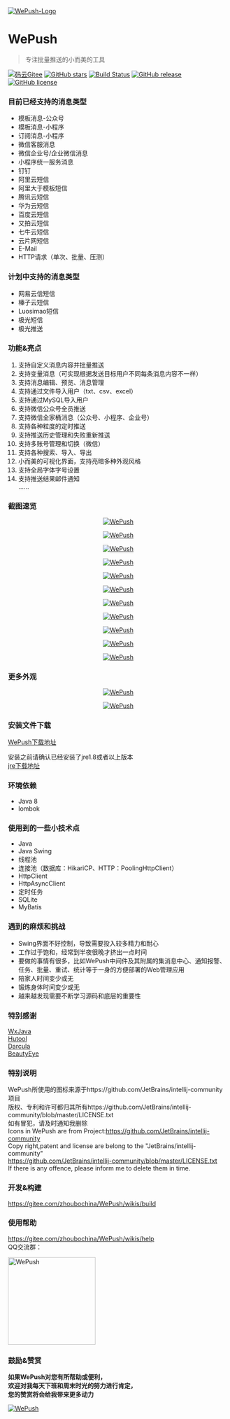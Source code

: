 <a href="https://gitee.com/zhoubochina/WePush">
 <img alt="WePush-Logo" src="http://download.zhoubochina.com/wePush/img/logo-128.png">
</a>
  
# WePush 
> 专注批量推送的小而美的工具  

[![码云Gitee](https://gitee.com/zhoubochina/WePush/badge/star.svg?theme=blue)](https://gitee.com/zhoubochina/WePush)
[![GitHub stars](https://img.shields.io/github/stars/rememberber/WePush.svg)](https://github.com/rememberber/WePush)
[![Build Status](https://travis-ci.org/rememberber/WePush.svg?branch=master)](https://travis-ci.org/rememberber/WePush)
[![GitHub release](https://img.shields.io/github/release/rememberber/WePush.svg)](https://github.com/rememberber/WePush/releases)
[![GitHub license](https://img.shields.io/github/license/rememberber/WePush.svg)](https://github.com/rememberber/WePush/blob/master/LICENSE.txt)

### 目前已经支持的消息类型
+ 模板消息-公众号  
+ 模板消息-小程序  
+ 订阅消息-小程序  
+ 微信客服消息  
+ 微信企业号/企业微信消息  
+ 小程序统一服务消息  
+ 钉钉 
+ 阿里云短信  
+ 阿里大于模板短信  
+ 腾讯云短信  
+ 华为云短信  
+ 百度云短信 
+ 又拍云短信  
+ 七牛云短信  
+ 云片网短信  
+ E-Mail
+ HTTP请求（单次、批量、压测）

### 计划中支持的消息类型
+ 网易云信短信  
+ 榛子云短信  
+ Luosimao短信  
+ 极光短信  
+ 极光推送  

### 功能&亮点
1. 支持自定义消息内容并批量推送  
2. 支持变量消息（可实现根据发送目标用户不同每条消息内容不一样）
3. 支持消息编辑、预览、消息管理  
4. 支持通过文件导入用户（txt、csv、excel）  
5. 支持通过MySQL导入用户  
6. 支持微信公众号全员推送  
7. 支持微信全家桶消息（公众号、小程序、企业号）
8. 支持各种粒度的定时推送  
9. 支持推送历史管理和失败重新推送  
10. 支持多账号管理和切换（微信） 
11. 支持各种搜索、导入、导出  
12. 小而美的可视化界面，支持亮暗多种外观风格  
13. 支持全局字体字号设置  
14. 支持推送结果邮件通知  
……

### 截图速览
<p align="center">
  <a href="http://download.zhoubochina.com/wePush/img/%E5%9B%BE%E5%83%8F%20198.png">
   <img alt="WePush" src="http://download.zhoubochina.com/wePush/img/%E5%9B%BE%E5%83%8F%20198.png">
  </a>
</p>  
<p align="center">
  <a href="http://download.zhoubochina.com/wePush/img/wepush-sshot-5.png">
   <img alt="WePush" src="http://download.zhoubochina.com/wePush/img/wepush-sshot-5.png">
  </a>
</p> 
<p align="center">
  <a href="http://download.zhoubochina.com/wePush/img/wepush-sshot-6.png">
   <img alt="WePush" src="http://download.zhoubochina.com/wePush/img/wepush-sshot-6.png">
  </a>
</p> 
<p align="center">
  <a href="http://download.zhoubochina.com/wePush/img/%E5%9B%BE%E5%83%8F%20199.png">
   <img alt="WePush" src="http://download.zhoubochina.com/wePush/img/%E5%9B%BE%E5%83%8F%20199.png">
  </a>
</p>
<p align="center">
  <a href="http://download.zhoubochina.com/wePush/img/%E5%9B%BE%E5%83%8F%20200.png">
   <img alt="WePush" src="http://download.zhoubochina.com/wePush/img/%E5%9B%BE%E5%83%8F%20200.png">
  </a>
</p>
<p align="center">
  <a href="http://download.zhoubochina.com/wePush/img/%E5%9B%BE%E5%83%8F%20202.png">
   <img alt="WePush" src="http://download.zhoubochina.com/wePush/img/%E5%9B%BE%E5%83%8F%20202.png">
  </a>
</p>
<p align="center">
  <a href="http://download.zhoubochina.com/wePush/img/%E5%9B%BE%E5%83%8F%20204.png">
   <img alt="WePush" src="http://download.zhoubochina.com/wePush/img/%E5%9B%BE%E5%83%8F%20204.png">
  </a>
</p>
<p align="center">
  <a href="http://download.zhoubochina.com/wePush/img/%E5%9B%BE%E5%83%8F%20205.png">
   <img alt="WePush" src="http://download.zhoubochina.com/wePush/img/%E5%9B%BE%E5%83%8F%20205.png">
  </a>
</p>
<p align="center">
  <a href="http://download.zhoubochina.com/wePush/img/sshot-10.png">
   <img alt="WePush" src="http://download.zhoubochina.com/wePush/img/sshot-10.png">
  </a>
</p>
<p align="center">
  <a href="http://download.zhoubochina.com/wePush/img/%E5%9B%BE%E5%83%8F%20206.png">
   <img alt="WePush" src="http://download.zhoubochina.com/wePush/img/%E5%9B%BE%E5%83%8F%20206.png">
  </a>
</p>
<p align="center">
  <a href="http://download.zhoubochina.com/wePush/img/%E5%9B%BE%E5%83%8F%20207.png">
   <img alt="WePush" src="http://download.zhoubochina.com/wePush/img/%E5%9B%BE%E5%83%8F%20207.png">
  </a>
</p>

### 更多外观
<p align="center">
  <a href="http://download.zhoubochina.com/wePush/img/Image003.png">
   <img alt="WePush" src="http://download.zhoubochina.com/wePush/img/Image003.png">
  </a>
</p> 
<p align="center">
  <a href="http://download.zhoubochina.com/wePush/img/Image1.png">
   <img alt="WePush" src="http://download.zhoubochina.com/wePush/img/Image1.png">
  </a>
</p> 

### 安装文件下载

[WePush下载地址](https://gitee.com/zhoubochina/WePush/wikis/download)  

安装之前请确认已经安装了jre1.8或者以上版本   
[jre下载地址](http://www.oracle.com/technetwork/java/javase/downloads/jre8-downloads-2133155.html)  

### 环境依赖
+ Java 8
+ lombok

### 使用到的一些小技术点
+ Java  
+ Java Swing  
+ 线程池  
+ 连接池（数据库：HikariCP、HTTP：PoolingHttpClient）  
+ HttpClient  
+ HttpAsyncClient  
+ 定时任务  
+ SQLite  
+ MyBatis  

### 遇到的麻烦和挑战
+ Swing界面不好控制，导致需要投入较多精力和耐心
+ 工作过于饱和，经常到半夜很晚才挤出一点时间
+ 要做的事情有很多，比如WePush中间件及其附属的集消息中心、通知报警、任务、批量、重试、统计等于一身的方便部署的Web管理应用
+ 陪家人时间变少或无
+ 锻炼身体时间变少或无
+ 越来越发现需要不断学习源码和底层的重要性

### 特别感谢
[WxJava](https://gitee.com/binary/weixin-java-tools)  
[Hutool](http://hutool.cn/)  
[Darcula](https://github.com/bulenkov/Darcula)  
[BeautyEye](https://gitee.com/jackjiang/beautyeye)  

### 特别说明
WePush所使用的图标来源于https://github.com/JetBrains/intellij-community项目  
版权、专利和许可都归其所有https://github.com/JetBrains/intellij-community/blob/master/LICENSE.txt  
如有冒犯，请及时通知我删除  
Icons in WePush are from Project:https://github.com/JetBrains/intellij-community  
Copy right,patent and license are belong to the "JetBrains/intellij-community"  
https://github.com/JetBrains/intellij-community/blob/master/LICENSE.txt  
If there is any offence, please inform me to delete them in time.  

### 开发&构建

https://gitee.com/zhoubochina/WePush/wikis/build

### 使用帮助

https://gitee.com/zhoubochina/WePush/wikis/help  
QQ交流群：
<p align="left">
  <a href="https://gitee.com/zhoubochina/WePush/wikis/help">
   <img alt="WePush" src="http://download.zhoubochina.com/file/wepush-qq-group.png" height="200" >
  </a>
</p>

### 鼓励&赞赏  
**如果WePush对您有所帮助或便利，  
欢迎对我每天下班和周末时光的努力进行肯定，  
您的赞赏将会给我带来更多动力**
<p align="left">
  <a href="https://gitee.com/zhoubochina/WePush">
   <img alt="WePush" src="http://download.zhoubochina.com/file/wx-zanshang.jpg">
  </a>
</p>